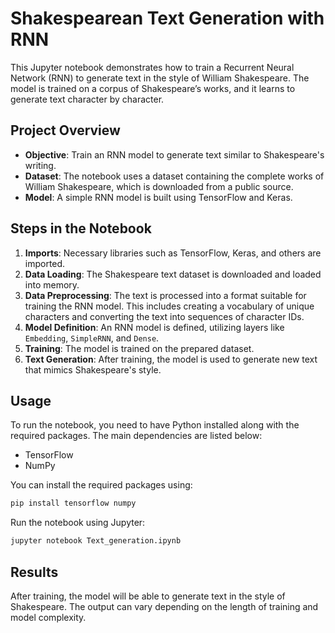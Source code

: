 
# Shakespearean Text Generation with RNN

This Jupyter notebook demonstrates how to train a Recurrent Neural Network (RNN) to generate text in the style of William Shakespeare. The model is trained on a corpus of Shakespeare’s works, and it learns to generate text character by character.

## Project Overview

- **Objective**: Train an RNN model to generate text similar to Shakespeare's writing.
- **Dataset**: The notebook uses a dataset containing the complete works of William Shakespeare, which is downloaded from a public source.
- **Model**: A simple RNN model is built using TensorFlow and Keras.

## Steps in the Notebook

1. **Imports**: Necessary libraries such as TensorFlow, Keras, and others are imported.
2. **Data Loading**: The Shakespeare text dataset is downloaded and loaded into memory.
3. **Data Preprocessing**: The text is processed into a format suitable for training the RNN model. This includes creating a vocabulary of unique characters and converting the text into sequences of character IDs.
4. **Model Definition**: An RNN model is defined, utilizing layers like `Embedding`, `SimpleRNN`, and `Dense`.
5. **Training**: The model is trained on the prepared dataset.
6. **Text Generation**: After training, the model is used to generate new text that mimics Shakespeare's style.

## Usage

To run the notebook, you need to have Python installed along with the required packages. The main dependencies are listed below:

- TensorFlow
- NumPy

You can install the required packages using:

```bash
pip install tensorflow numpy
```

Run the notebook using Jupyter:

```bash
jupyter notebook Text_generation.ipynb
```

## Results

After training, the model will be able to generate text in the style of Shakespeare. The output can vary depending on the length of training and model complexity.
